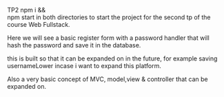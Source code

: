 TP2
npm i
&&  
npm start
in both directories to start the project for the second tp of the course Web Fullstack.

Here we will see a basic register form with a password handler that will hash the password and save it in the database.

this is built so that it can be expanded on in the future, for example saving usernameLower incase i want to expand this platform.

Also a very basic concept of MVC, model,view & controller that can be expanded on.
